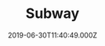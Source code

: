 ---
date: 2019-06-30T11:40:49.000Z
title: Subway
latitude: 52.626911200071994
longitude: 1.2923781730658914
url: http://www.subway.co.uk
category: checkin
---